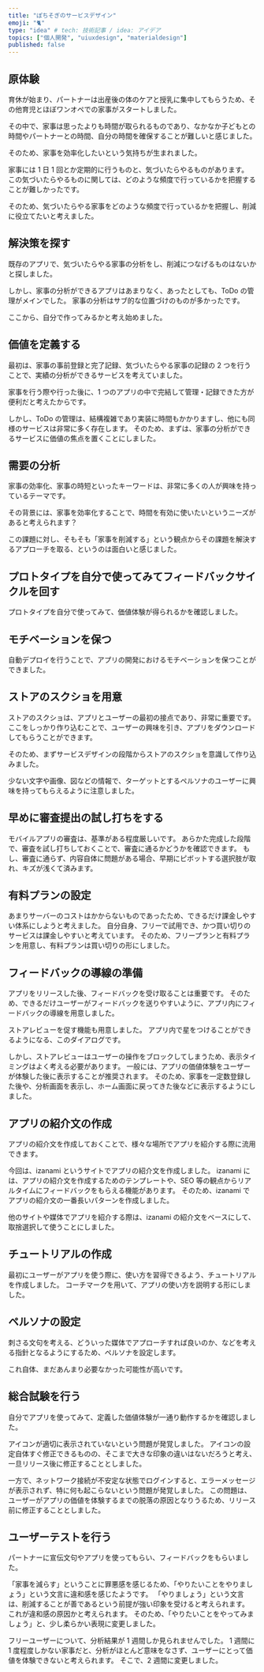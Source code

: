 ```yaml
---
title: "ぽちそぎのサービスデザイン"
emoji: "🐈"
type: "idea" # tech: 技術記事 / idea: アイデア
topics: ["個人開発", "uiuxdesign", "materialdesign"]
published: false
---
```


## 原体験

育休が始まり、パートナーは出産後の体のケアと授乳に集中してもらうため、その他育児とほぼワンオペでの家事がスタートしました。

その中で、家事は思ったよりも時間が取られるものであり、なかなか子どもとの時間やパートナーとの時間、自分の時間を確保することが難しいと感じました。

そのため、家事を効率化したいという気持ちが生まれました。

家事には 1 日 1 回とか定期的に行うものと、気づいたらやるものがあります。
この気づいたらやるものに関しては、どのような頻度で行っているかを把握することが難しかったです。

そのため、気づいたらやる家事をどのような頻度で行っているかを把握し、削減に役立てたいと考えました。

## 解決策を探す

既存のアプリで、気づいたらやる家事の分析をし、削減につなげるものはないかと探しました。

しかし、家事の分析ができるアプリはあまりなく、あったとしても、ToDo の管理がメインでした。
家事の分析はサブ的な位置づけのものが多かったです。

ここから、自分で作ってみるかと考え始めました。

## 価値を定義する

最初は、家事の事前登録と完了記録、気づいたらやる家事の記録の 2 つを行うことで、実績の分析ができるサービスを考えていました。

家事を行う際や行った後に、1 つのアプリの中で完結して管理・記録できた方が便利だと考えたからです。

しかし、ToDo の管理は、結構複雑であり実装に時間もかかりますし、他にも同様のサービスは非常に多く存在します。
そのため、まずは、家事の分析ができるサービスに価値の焦点を置くことにしました。

## 需要の分析

家事の効率化、家事の時短といったキーワードは、非常に多くの人が興味を持っているテーマです。

その背景には、家事を効率化することで、時間を有効に使いたいというニーズがあると考えられます？

この課題に対し、そもそも「家事を削減する」という観点からその課題を解決するアプローチを取る、というのは面白いと感じました。

## プロトタイプを自分で使ってみてフィードバックサイクルを回す

プロトタイプを自分で使ってみて、価値体験が得られるかを確認しました。

## モチベーションを保つ

自動デプロイを行うことで、アプリの開発におけるモチベーションを保つことができました。

## ストアのスクショを用意

ストアのスクショは、アプリとユーザーの最初の接点であり、非常に重要です。
ここをしっかり作り込むことで、ユーザーの興味を引き、アプリをダウンロードしてもらうことができます。

そのため、まずサービスデザインの段階からストアのスクショを意識して作り込みました。

少ない文字や画像、図などの情報で、ターゲットとするペルソナのユーザーに興味を持ってもらえるように注意しました。

## 早めに審査提出の試し打ちをする

モバイルアプリの審査は、基準がある程度厳しいです。
あらかた完成した段階で、審査を試し打ちしておくことで、審査に通るかどうかを確認できます。
もし、審査に通らず、内容自体に問題がある場合、早期にピボットする選択肢が取れ、キズが浅くて済みます。

## 有料プランの設定

あまりサーバーのコストはかからないものであったため、できるだけ課金しやすい体系にしようと考えました。
自分自身、フリーで試用でき、かつ買い切りのサービスは課金しやすいと考えています。
そのため、フリープランと有料プランを用意し、有料プランは買い切りの形にしました。

## フィードバックの導線の準備

アプリをリリースした後、フィードバックを受け取ることは重要です。
そのため、できるだけユーザーがフィードバックを送りやすいように、アプリ内にフィードバックの導線を用意しました。

ストアレビューを促す機能も用意しました。
アプリ内で星をつけることができるようになる、このダイアログです。

しかし、ストアレビューはユーザーの操作をブロックしてしまうため、表示タイミングはよく考える必要があります。
一般には、アプリの価値体験をユーザーが体験した後に表示することが推奨されます。
そのため、家事を一定数登録した後や、分析画面を表示し、ホーム画面に戻ってきた後などに表示するようにしました。

## アプリの紹介文の作成

アプリの紹介文を作成しておくことで、様々な場所でアプリを紹介する際に流用できます。

今回は、izanami というサイトでアプリの紹介文を作成しました。
izanami には、アプリの紹介文を作成するためのテンプレートや、SEO 等の観点からリアルタイムにフィードバックをもらえる機能があります。
そのため、izanami でアプリの紹介文の一番長いパターンを作成しました。

他のサイトや媒体でアプリを紹介する際は、izanami の紹介文をベースにして、取捨選択して使うことにしました。

## チュートリアルの作成

最初にユーザーがアプリを使う際に、使い方を習得できるよう、チュートリアルを作成しました。
コーチマークを用いて、アプリの使い方を説明する形にしました。

## ペルソナの設定

刺さる文句を考える、どういった媒体でアプローチすれば良いのか、などを考える指針となるようにするため、ペルソナを設定します。

これ自体、まだあんまり必要なかった可能性が高いです。

## 総合試験を行う

自分でアプリを使ってみて、定義した価値体験が一通り動作するかを確認しました。

アイコンが適切に表示されていないという問題が発覚しました。
アイコンの設定自体すぐ修正できるものの、そこまで大きな印象の違いはないだろうと考え、一旦リリース後に修正することとしました。

一方で、ネットワーク接続が不安定な状態でログインすると、エラーメッセージが表示されず、特に何も起こらないという問題が発覚しました。
この問題は、ユーザーがアプリの価値を体験するまでの脱落の原因となりうるため、リリース前に修正することとしました。

## ユーザーテストを行う

パートナーに宣伝文句やアプリを使ってもらい、フィードバックをもらいました。

「家事を減らす」ということに罪悪感を感じるため、「やりたいことをやりましょう」という文言に違和感を感じたようです。
「やりましょう」という文言は、削減することが善であるという前提が強い印象を受けると考えられます。
これが違和感の原因かと考えられます。
そのため、「やりたいことをやってみましょう」と、少し柔らかい表現に変更しました。

フリーユーザーについて、分析結果が 1 週間しか見られませんでした。
1 週間に 1 度程度しかない家事だと、分析がほとんど意味をなさず、ユーザーにとって価値を体験できないと考えられます。
そこで、2 週間に変更しました。
